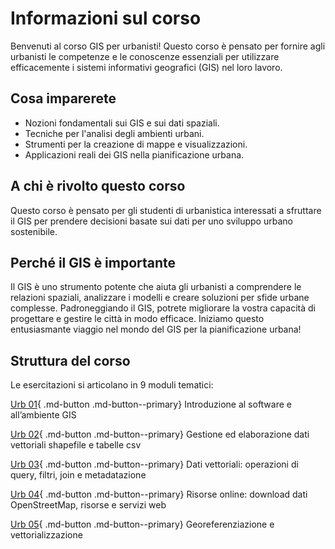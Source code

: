 # Informazioni sul corso

Benvenuti al corso GIS per urbanisti! Questo corso è pensato per fornire agli urbanisti le competenze e le conoscenze essenziali per utilizzare efficacemente i sistemi informativi geografici (GIS) nel loro lavoro.

## Cosa imparerete

- Nozioni fondamentali sui GIS e sui dati spaziali.
- Tecniche per l'analisi degli ambienti urbani.
- Strumenti per la creazione di mappe e visualizzazioni.
- Applicazioni reali dei GIS nella pianificazione urbana.

## A chi è rivolto questo corso

Questo corso è pensato per gli studenti di urbanistica interessati a sfruttare il GIS per prendere decisioni basate sui dati per uno sviluppo urbano sostenibile.

## Perché il GIS è importante

Il GIS è uno strumento potente che aiuta gli urbanisti a comprendere le relazioni spaziali, analizzare i modelli e creare soluzioni per sfide urbane complesse. Padroneggiando il GIS, potrete migliorare la vostra capacità di progettare e gestire le città in modo efficace.
Iniziamo questo entusiasmante viaggio nel mondo del GIS per la pianificazione urbana!

## Struttura del corso

Le esercitazioni si articolano in 9 moduli tematici:

[Urb 01](urb01.it.md){ .md-button .md-button--primary}
Introduzione al software e all’ambiente GIS

[Urb 02](urb02.it.md){ .md-button .md-button--primary} Gestione ed elaborazione dati vettoriali shapefile e tabelle csv

[Urb 03](urb03.it.md){ .md-button .md-button--primary} Dati vettoriali: operazioni di query, filtri, join e metadatazione

[Urb 04](urb04.it.md){ .md-button .md-button--primary} Risorse online: download dati OpenStreetMap, risorse e servizi web

[Urb 05](urb05.it.md){ .md-button .md-button--primary} Georeferenziazione e vettorializzazione